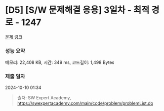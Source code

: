 # [D5] [S/W 문제해결 응용] 3일차 - 최적 경로 - 1247 

[문제 링크](https://swexpertacademy.com/main/code/problem/problemDetail.do?contestProbId=AV15OZ4qAPICFAYD) 

### 성능 요약

메모리: 22,408 KB, 시간: 349 ms, 코드길이: 1,498 Bytes

### 제출 일자

2024-10-10 01:34



> 출처: SW Expert Academy, https://swexpertacademy.com/main/code/problem/problemList.do